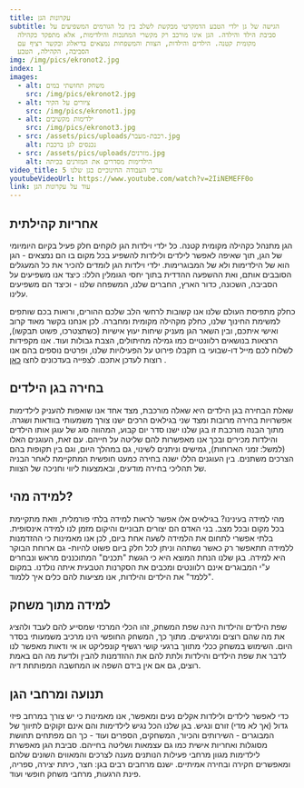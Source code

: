 ```yaml
---
title: עקרונות הגן
subtitle: הגישה של גן ילדי הטבע הדמקרטי מבקשת לשלב בין כל הגורמים המשפיעים על
  סביבת הילד והילדה. הגן אינו מורכב רק מקשרי המחנכות והילדימות, אלא מתפקד כקהילה
  מקומית קטנה. הילדים והילדות, הצוות והמשפחות נמצאים בדיאלוג ובקשר רציף עם
  הסביבה, הקהילה, הטבע
img: /img/pics/ekronot2.jpg
index: 1
images:
  - alt: משחק תחושתי במים
    src: /img/pics/ekronot2.jpg
  - alt: ציורים על הקיר
    src: /img/pics/ekronot1.jpg
  - alt: ילדימות מקשיבים
    src: /img/pics/ekronot3.jpg
  - src: /assets/pics/uploads/רכבת-מעבר.jpg
    alt: נכנסים לגן ברכבת
  - src: /assets/pics/uploads/מזרנים.jpg
    alt: הילדימות מסדרים את המזרנים בכיתה
video_title: 5 ערכי העבודה החינוכיים בגן שלנו
youtubeVideoUrl: https://www.youtube.com/watch?v=2IiNEMEFF0o
link: עוד על עקרונות הגן
---
```

## אחריות קהילתית

הגן מתנהל כקהילה מקומית קטנה. כל ילדי וילדות הגן לוקחים חלק פעיל בקיום היומיומי של הגן, תוך שאיפה לאפשר לילדים ולילדות להשפיע בכל מקום בו הם נמצאים - הגן הוא של הילדימות ולא של המבוגרימות.
ילדי וילדות הגן לומדים להכיר את כל המעגלים הסובבים אותם, ואת ההשפעה ההדדית בתוך יחסי הגומלין הללו: כיצד אנו משפיעים על הסביבה, השכונה, כדור הארץ, החברים שלנו, המשפחה שלנו - וכיצד הם משפיעים עלינו.

כחלק מתפיסת העולם שלנו אנו קשובות לרחשי הלב שלכם ההורים, ורואות בכם שותפים למשימת החינוך שלנו, כחלק מקהילה מקומית ומחברה. לכן אנחנו בקשר מאוד קרוב ואישי איתכם, ובין השאר הגן מעניק שיחות יעוץ אישיות (כשתצטרכו, פשוט תבקשו), הרצאות בנושאים רלוונטיים כמו גמילה מחיתולים, הצבת גבולות ועוד.
אנו מקפידות לשלוח לכם מייל דו-שבועי בו תקבלו פירוט על הפעילויות שלנו, ופרטים נוספים בהם אנו רוצות לעדכן אתכם.
לצפייה בעדכונים לחצו [כאן](http://www.ganyeledteva.co.il/weekly-update) .

## בחירה בגן הילדים

שאלת הבחירה בגן הילדים היא שאלה מורכבת, מצד אחד אנו שואפות להעניק לילדימות אפשרויות בחירה מרובות ומצד שני בגילאים הרכים ישנו צורך משמעותי בוודאות ושגרה. מתוך הבנה מורכבת זו בגן שלנו ישנו סדר יום קבוע, המהווה סוג של עוגן אותו הילדים והילדות מכירים ובכך אנו מאפשרות להם שליטה על חייהם. עם זאת, העוגנים האלו (למשל: זמני הארוחות), גמישים וניתנים לשינוי, גם במהלך היום, וגם בין תקופות בהם הצרכים משתנים. בין העוגנים הללו ישנה בחירה כמעט חופשית המתקיימת לאחר הבניה של תהליכי בחירה מודעים, ובאמצעות ליווי וחניכה של הצוות.

## למידה מהי?

מהי למידה בעינינו? בגילאים אלו אפשר לראות למידה בלתי פורמלית, וזאת מתקיימת בכל מקום ובכל מצב. בני האדם הם יצורים תבוניים והיקום מזמן לנו למידה אינסופית. בלתי אפשרי לתחום את הלמידה לשעה אחת ביום, לכן אנו מאמינות כי ההזדמנות ללמידה תתאפשר רק כאשר נשתהה וניתן לכל חלק ביום פשוט להיות- גם ארוחת הבוקר היא למידה.
בגן שלנו הנחת המוצא היא כי הגשת "תכנים" המתוכננים מראש ונבחרים ע"י המבוגרים אינם רלוונטים ומכבים את הסקרנות הטבעית איתה נולדנו. במקום "ללמד" את הילדים והילדות, אנו מציעות להם כלים איך ללמוד.

## למידה מתוך משחק

שפת הילדים והילדות הינה שפת המשחק, זהו הכלי המרכזי שמסייע להם לעבד ולהציג את מה שהם רוצים ומרגישים. מתוך כך, המשחק החופשי הינו מרכיב משמעותי בסדר היום. השימוש במשחק ככלי מתווך ברגעי קושי רגשיף קונפליקט או אי ודאות מאפשר לנו לדבר את שפת הילדים והילדות ולתת להם את ההזדמנות להבין ולדעת מה הם באמת רוצים, גם אם אין בידם השפה או המחשבה המפותחת דיה.

## תנועה ומרחבי הגן

כדי לאפשר לילדים ולילדות אקלים נעים ומאפשר, אנו מאמינות כי יש צורך במרחב פיזי גדול (אך לא מדי) זורם ונגיש.
בגן שלנו הכל נגיש לילדימות והם אינם זקוקים לתיווך של המבוגרים - השירותים והכיור, המשחקים, הספרים ועוד - כך הם מפתחים תחושת מסוגלות ואחריות אישית כמו גם עצמאות ושליטה בחייהם.
סביבת הגן מאפשרת לילדימות מגוון מרחבי פעילות הנותנים מענה לצרכים והמאווים השונים שלהם ומאפשרים חקירה ובחירה אמיתיים. ישנם מרחבים רבים בגן: חצר, כיתת יצירה, ספריה, פינת הרגעות, מרחבי משחק חופשי ועוד.